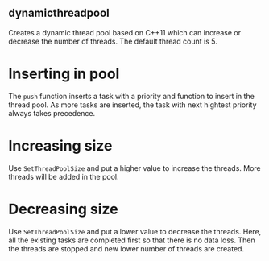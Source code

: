 ## dynamicthreadpool
Creates a dynamic thread pool based on C++11 which can increase or decrease the number of threads.
The default thread count is 5.

# Inserting in pool
The `push` function inserts a task with a priority and function to insert in the thread pool.
As more tasks are inserted, the task with next hightest priority always takes precedence.

# Increasing size
Use `SetThreadPoolSize` and put a higher value to increase the threads. More threads will be added in the pool.

# Decreasing size
Use `SetThreadPoolSize` and put a lower value to decrease the threads. Here, all the existing tasks are completed first so that there is no data loss. Then the threads are stopped and new lower number of threads are created.
